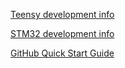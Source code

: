 [Teensy development info](teensy-info)

[STM32 development info](stm32-mbed-info)

[GitHub Quick Start Guide](github-tutorial)
